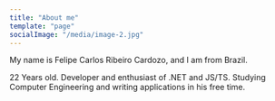 ```yaml
---
title: "About me"
template: "page"
socialImage: "/media/image-2.jpg"
---
```


My name is Felipe Carlos Ribeiro Cardozo, and I am from Brazil.

22 Years old. Developer and enthusiast of .NET and JS/TS. Studying Computer Engineering and writing applications in his free time.